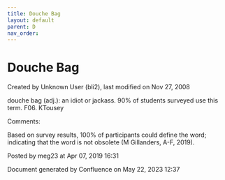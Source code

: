 ```yaml
---
title: Douche Bag
layout: default
parent: D
nav_order:
---
```


# Douche Bag

Created by  Unknown User (bli2), last modified on Nov 27, 2008

douche bag (adj.): an idiot or jackass. 90% of students surveyed use this term. F06. KTousey

Comments:

Based on survey results, 100% of participants could define the word; indicating that the word is not obsolete (M Gillanders, A-F, 2019).

Posted by meg23 at Apr 07, 2019 16:31

Document generated by Confluence on May 22, 2023 12:37


